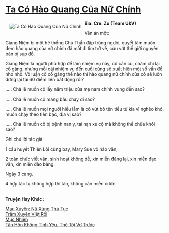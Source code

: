 <a href="https://utruyen.com/ta-co-hao-quang-cua-nu-chinh/21818/" title="Ta Có Hào Quang Của Nữ Chính"><h1>Ta Có Hào Quang Của Nữ Chính</h1></a><div style="display:table"><img align="right" style="float: left; padding: 10px;" src="https://utruyen.com/images/story/200x260/ta-co-hao-quang-cua-nu-chinh.jpg" alt="Ta Có Hào Quang Của Nữ Chính"><b>Bìa: Cre: Zu (Team U&V)</b><p></p>Văn án một:<p></p>Giang Niệm bị một hệ thống Chủ Thần đập trúng người, quyết tâm muốn đem hào quang của nữ chính đã mất đi tìm trở về, cứu vớt thế giới nguyên bản bị sụp đổ.<p></p>Giang Niệm là người phù hợp để làm nhiệm vụ này, cô cần cù, chăm chỉ lại cố gắng, nhưng mỗi cái nhiệm vụ đến cuối cùng sẽ xuất hiện một số vấn đề nho nhỏ. Vô luận cô cố gắng thế nào thì hào quang nữ chính của cô sẽ luôn dừng lại tại 60 điểm liền bất động rồi? <p></p>..... Chả lẽ muốn cô lấy năm triệu của mẹ nam chính vung đến sao? <p></p>..... Chả lẽ muốn cô mang bầu chạy đi sao? <p></p>..... Chả lẽ muốn mọi người hiểu lầm là cô vứt bỏ tên tiểu tử kia vì nghèo khó, muốn chạy theo tiền bạc, địa vị sao? <p></p>..... Chả lẽ muốn cô bị bệnh nan y, tai nạn xe cộ mà không thể chữa khỏi sao? <p></p>Ghi chú lời tác giả:<p></p>1 cẩu huyết Thiên Lôi cùng bay, Mary Sue vô não văn;<p></p>2 toàn chức viết văn, sinh hoạt không dễ, xin miễn đăng lại, xin miễn đạo văn, xin miễn đào bảng.<p></p>Ngày 3 càng.<p></p>4 hợp tác tụ không hợp thì tán, không cần miễn cưỡn</div><p><br><b>Truyện Hay Khác :</b></p><a href="https://utruyen.com/mau-xuyen-nu-xung-thu-tuc/19324/" alt="Mau Xuyên: Nữ Xứng Thủ Tục">Mau Xuyên: Nữ Xứng Thủ Tục</a><br/><a href="https://github.com/quanluxury/ngontinh_sac/tree/master/truyenhay/18919/" alt="Trẫm Xuyên Việt Rồi">Trẫm Xuyên Việt Rồi</a><br/><a href="https://github.com/quanluxury/truyenhot/tree/master/truyenhay/6121/" alt="Mục Nhiên">Mục Nhiên</a><br/><a href="https://github.com/quanluxury/truyenhot/tree/master/truyenhay/16132/" alt="Tân Hôn Không Tình Yêu, Thế Tội Vợ Trước">Tân Hôn Không Tình Yêu, Thế Tội Vợ Trước</a><br/>